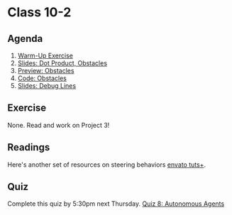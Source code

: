 # Class 10-2

## Agenda

1. [Warm-Up Exercise](https://docs.google.com/document/d/1HWV44D0mObv4PAmiR8dHA8KtaBZN_wvLqx7e7Pfu2js)
1. [Slides: Dot Product, Obstacles](https://docs.google.com/presentation/d/1CPqg0WcrvKV5ItkelDnyKdcZhb5eGcAypLyGygyRHQw)
1. [Preview: Obstacles](https://igme-202-17s2.github.io/Syllabus/demo/obstacles/)
1. [Code: Obstacles](https://github.com/IGME-202-17S2/lecture-code-obstacles)
1. [Slides: Debug Lines](https://docs.google.com/presentation/d/1_LQPrGcDDUNC1vTr64HJ5obH6sH_xrHLCanrtzAgfY0)

## Exercise

None. Read and work on Project 3!

## Readings

Here's another set of resources on steering behaviors [envato tuts+](https://gamedevelopment.tutsplus.com/series/understanding-steering-behaviors--gamedev-12732).

## Quiz

Complete this quiz by 5:30pm next Thursday.
[Quiz 8: Autonomous Agents](https://mycourses.rit.edu/d2l/lms/quizzing/quizzing.d2l?ou=683937&qi=772852)
